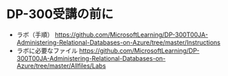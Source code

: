# DP-300受講の前に

- ラボ（手順）
  https://github.com/MicrosoftLearning/DP-300T00JA-Administering-Relational-Databases-on-Azure/tree/master/Instructions
- ラボに必要なファイル
  https://github.com/MicrosoftLearning/DP-300T00JA-Administering-Relational-Databases-on-Azure/tree/master/Allfiles/Labs
  
